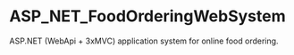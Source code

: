 # ASP_NET_FoodOrderingWebSystem
ASP.NET (WebApi + 3xMVC) application system for online food ordering.
